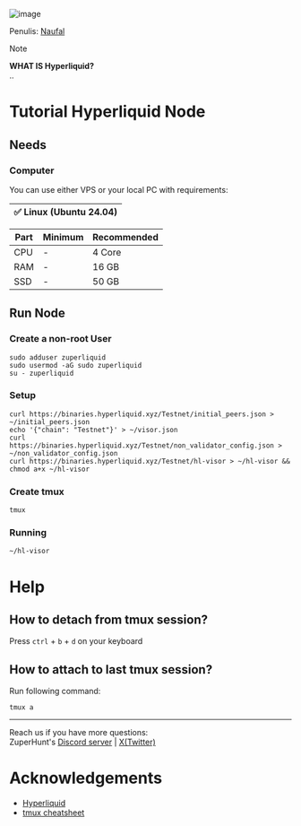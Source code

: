![image](https://github.com/user-attachments/assets/004ca2d0-5e6c-4c2e-937c-e3457565e88e)

Penulis: [Naufal](https://x.com/0xfal)

> [!NOTE]
> **WHAT IS Hyperliquid?**\
> ..

# Tutorial Hyperliquid Node

## Needs

### Computer

You can use either VPS or your local PC with requirements:

| ✅ Linux (Ubuntu 24.04) |
| ------------- |

| Part | Minimum | Recommended |
| ------------- | ------------- | ------------- |
| CPU | - | 4 Core |
| RAM | - | 16 GB |
| SSD | - | 50 GB |

## Run Node

### Create a non-root User

```
sudo adduser zuperliquid
sudo usermod -aG sudo zuperliquid
su - zuperliquid
```

### Setup

```
curl https://binaries.hyperliquid.xyz/Testnet/initial_peers.json > ~/initial_peers.json
echo '{"chain": "Testnet"}' > ~/visor.json
curl https://binaries.hyperliquid.xyz/Testnet/non_validator_config.json > ~/non_validator_config.json
curl https://binaries.hyperliquid.xyz/Testnet/hl-visor > ~/hl-visor && chmod a+x ~/hl-visor
```

### Create tmux

```
tmux
```

### Running

```
~/hl-visor
```

# Help

## How to detach from tmux session?

Press `ctrl` + `b` + `d` on your keyboard

## How to attach to last tmux session?

Run following command:
```
tmux a
```

---

Reach us if you have more questions:\
ZuperHunt's [Discord server](https://discord.gg/ZuperHunt) | [X(Twitter)](https://twitter.com/ZuperHunt)

# Acknowledgements

* [Hyperliquid](https://github.com/hyperliquid-dex/node)
* [tmux cheatsheet](https://quickref.me/tmux.html)

